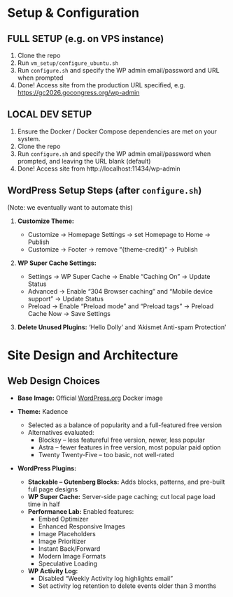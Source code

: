 # Setup & Configuration

## FULL SETUP (e.g. on VPS instance)
1. Clone the repo
2. Run `vm_setup/configure_ubuntu.sh`
3. Run `configure.sh` and specify the WP admin email/password and URL when prompted
4. Done! Access site from the production URL specified, e.g. https://gc2026.gocongress.org/wp-admin

## LOCAL DEV SETUP
1. Ensure the Docker / Docker Compose dependencies are met on your system.
2. Clone the repo
3. Run `configure.sh` and specify the WP admin email/password when prompted, and leaving the URL blank (default) 
4. Done! Access site from http://localhost:11434/wp-admin

## WordPress Setup Steps (after `configure.sh`)
(Note: we eventually want to automate this)

1. **Customize Theme:**
    - Customize → Homepage Settings → set Homepage to Home → Publish
    - Customize → Footer → remove “{theme-credit}” → Publish

2. **WP Super Cache Settings:**
    - Settings → WP Super Cache → Enable “Caching On” → Update Status
    - Advanced → Enable “304 Browser caching” and “Mobile device support” → Update Status
    - Preload → Enable “Preload mode” and “Preload tags” → Preload Cache Now → Save Settings

3. **Delete Unused Plugins:** ‘Hello Dolly’ and ‘Akismet Anti-spam Protection’


# Site Design and Architecture

## Web Design Choices

- **Base Image:** Official [WordPress.org](http://WordPress.org) Docker image  
- **Theme:** Kadence  
  - Selected as a balance of popularity and a full-featured free version  
  - Alternatives evaluated:  
    - Blocksy – less featureful free version, newer, less popular  
    - Astra – fewer features in free version, most popular paid option  
    - Twenty Twenty-Five – too basic, not well-rated  

- **WordPress Plugins:**  
  - **Stackable – Gutenberg Blocks:** Adds blocks, patterns, and pre-built full page designs  
  - **WP Super Cache:** Server-side page caching; cut local page load time in half  
  - **Performance Lab:** Enabled features:  
    - Embed Optimizer  
    - Enhanced Responsive Images  
    - Image Placeholders  
    - Image Prioritizer  
    - Instant Back/Forward  
    - Modern Image Formats  
    - Speculative Loading  
  - **WP Activity Log:**  
    - Disabled “Weekly Activity log highlights email”  
    - Set activity log retention to delete events older than 3 months  
